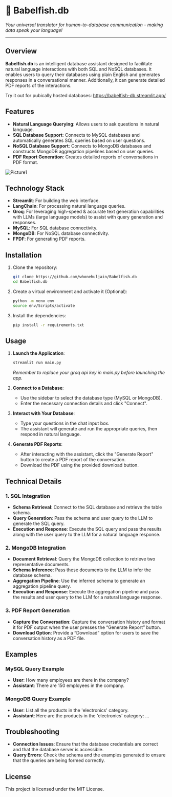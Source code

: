 # 🐠 Babelfish.db
*Your universal translator for human-to-database communication - making data speak your language!*

---
## Overview

**Babelfish.db** is an intelligent database assistant designed to facilitate natural language interactions with both SQL and NoSQL databases. It enables users to query their databases using plain English and generates responses in a conversational manner. Additionally, it can generate detailed PDF reports of the interactions.

Try it out for pubically hosted databases: https://babelfish-db.streamlit.app/

## Features

- **Natural Language Querying**: Allows users to ask questions in natural language.
- **SQL Database Support**: Connects to MySQL databases and automatically generates SQL queries based on user questions.
- **NoSQL Database Support**: Connects to MongoDB databases and constructs MongoDB aggregation pipelines based on user queries.
- **PDF Report Generation**: Creates detailed reports of conversations in PDF format.

![Picture1](https://github.com/user-attachments/assets/92f85b12-4f74-43de-8521-d511316d3827)


## Technology Stack

- **Streamlit**: For building the web interface.
- **LangChain**: For processing natural language queries.
- **Groq**: For leveraging high-speed & accurate text generation capabilities with LLMs (large language models) to assist with query generation and responses.
- **MySQL**: For SQL database connectivity.
- **MongoDB**: For NoSQL database connectivity.
- **FPDF**: For generating PDF reports.

## Installation

1. Clone the repository:
    ```sh
    git clone https://github.com/whonehuljain/Babelfish.db
    cd Babelfish.db
    ```

2. Create a virtual environment and activate it (Optional):
    ```sh
    python -m venv env
    source env/Scripts/activate
    ```

3. Install the dependencies:
    ```sh
    pip install -r requirements.txt
    ```

## Usage

1. **Launch the Application**:
    ```sh
    streamlit run main.py
    ```
    *Remember to replace your groq api key in main.py before launching the app.*

2. **Connect to a Database**:
    - Use the sidebar to select the database type (MySQL or MongoDB).
    - Enter the necessary connection details and click "Connect".

3. **Interact with Your Database**:
    - Type your questions in the chat input box.
    - The assistant will generate and run the appropriate queries, then respond in natural language.

4. **Generate PDF Reports**:
    - After interacting with the assistant, click the "Generate Report" button to create a PDF report of the conversation.
    - Download the PDF using the provided download button.

## Technical Details

### 1. SQL Integration
- **Schema Retrieval**: Connect to the SQL database and retrieve the table schema.
- **Query Generation**: Pass the schema and user query to the LLM to generate the SQL query.
- **Execution and Response**: Execute the SQL query and pass the results along with the user query to the LLM for a natural language response.

### 2. MongoDB Integration
- **Document Retrieval**: Query the MongoDB collection to retrieve two representative documents.
- **Schema Inference**: Pass these documents to the LLM to infer the database schema.
- **Aggregation Pipeline**: Use the inferred schema to generate an aggregation pipeline query.
- **Execution and Response**: Execute the aggregation pipeline and pass the results and user query to the LLM for a natural language response.

### 3. PDF Report Generation
- **Capture the Conversation**: Capture the conversation history and format it for PDF output when the user presses the “Generate Report” button.
- **Download Option**: Provide a “Download” option for users to save the conversation history as a PDF file.

## Examples

### MySQL Query Example

- **User**: How many employees are there in the company?
- **Assistant**: There are 150 employees in the company.

### MongoDB Query Example

- **User**: List all the products in the 'electronics' category.
- **Assistant**: Here are the products in the 'electronics' category: ...

## Troubleshooting

- **Connection Issues**: Ensure that the database credentials are correct and that the database server is accessible.
- **Query Errors**: Check the schema and the examples generated to ensure that the queries are being formed correctly.

## License

This project is licensed under the MIT License.
